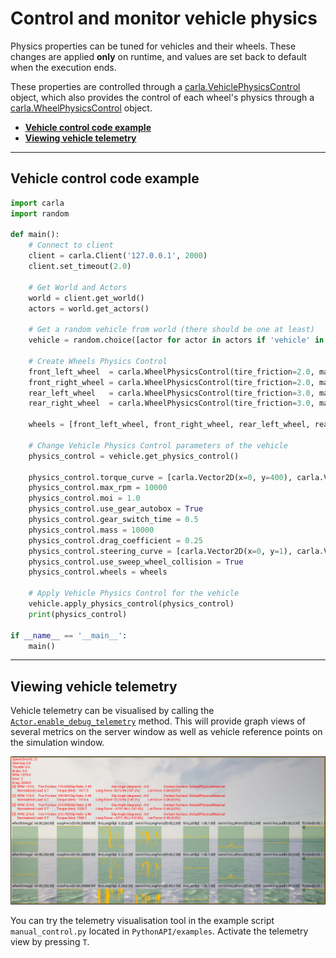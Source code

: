 # Control and monitor vehicle physics

Physics properties can be tuned for vehicles and their wheels.
These changes are applied **only** on runtime, and values are set back to default when the execution ends.

These properties are controlled through a
[carla.VehiclePhysicsControl](python_api.md#carla.VehiclePhysicsControl) object,
which also provides the control of each wheel's physics through a
[carla.WheelPhysicsControl](python_api.md#carla.WheelPhysicsControl) object.

- [__Vehicle control code example__](#vehicle-control-code-example)
- [__Viewing vehicle telemetry__](#viewing-vehicle-telemetry)

---
## Vehicle control code example

```py
import carla
import random

def main():
    # Connect to client
    client = carla.Client('127.0.0.1', 2000)
    client.set_timeout(2.0)

    # Get World and Actors
    world = client.get_world()
    actors = world.get_actors()

    # Get a random vehicle from world (there should be one at least)
    vehicle = random.choice([actor for actor in actors if 'vehicle' in actor.type_id])

    # Create Wheels Physics Control
    front_left_wheel  = carla.WheelPhysicsControl(tire_friction=2.0, max_steer_angle=70.0)
    front_right_wheel = carla.WheelPhysicsControl(tire_friction=2.0, max_steer_angle=70.0)
    rear_left_wheel   = carla.WheelPhysicsControl(tire_friction=3.0, max_steer_angle=0.0)
    rear_right_wheel  = carla.WheelPhysicsControl(tire_friction=3.0, max_steer_angle=0.0)

    wheels = [front_left_wheel, front_right_wheel, rear_left_wheel, rear_right_wheel]

    # Change Vehicle Physics Control parameters of the vehicle
    physics_control = vehicle.get_physics_control()

    physics_control.torque_curve = [carla.Vector2D(x=0, y=400), carla.Vector2D(x=1300, y=600)]
    physics_control.max_rpm = 10000
    physics_control.moi = 1.0
    physics_control.use_gear_autobox = True
    physics_control.gear_switch_time = 0.5
    physics_control.mass = 10000
    physics_control.drag_coefficient = 0.25
    physics_control.steering_curve = [carla.Vector2D(x=0, y=1), carla.Vector2D(x=100, y=1), carla.Vector2D(x=300, y=1)]
    physics_control.use_sweep_wheel_collision = True
    physics_control.wheels = wheels

    # Apply Vehicle Physics Control for the vehicle
    vehicle.apply_physics_control(physics_control)
    print(physics_control)

if __name__ == '__main__':
    main()
```

---

## Viewing vehicle telemetry

Vehicle telemetry can be visualised by calling the [`Actor.enable_debug_telemetry`](python_api.md#carla.Actor.enable_debug_telemetry) method. This will provide graph views of several metrics on the server window as well as vehicle reference points on the simulation window.

![vehicle_telemetry](img/vehicle_telemetry.png)

You can try the telemetry visualisation tool in the example script `manual_control.py` located in `PythonAPI/examples`. Activate the telemetry view by pressing `T`.
